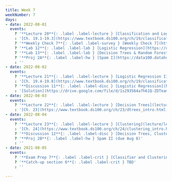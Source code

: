 ```yaml
---
title: Week 7
weekNumber: 7
days:
- date: 2022-08-01
  events:
    ? '**Lecture 20**{: .label .label-lecture } [Classification and Logistic Regression I](lecture/lec20)'
    : '[Ch. 19.1-19.3](https://www.textbook.ds100.org/ch/19/classification_intro.html)'
    ? '**Weekly Check 7**{: .label .label-survey } [Weekly Check 7](https://forms.gle/97EU3tHqbr72GHTw7)'
    ? '**Lab 12**{: .label .label-lab } [Logistic Regression](https://data100.datahub.berkeley.edu/hub/user-redirect/git-pull?repo=https%3A%2F%2Fgithub.com%2FDS-100%2Fsu22&branch=main&urlpath=lab%2Ftree%2Fsu22%2Flab%2Flab12%2Flab12.ipynb) (due Aug 6)'
    ? '**Lab 13**{: .label .label-lab } [Decision Trees & Random Forests](https://data100.datahub.berkeley.edu/hub/user-redirect/git-pull?repo=https%3A%2F%2Fgithub.com%2FDS-100%2Fsu22&branch=main&urlpath=lab%2Ftree%2Fsu22%2Flab%2Flab13%2Flab13.ipynb) (due Aug 6)'
    ? '**Proj 2A**{: .label .label-hw } [Spam I](https://data100.datahub.berkeley.edu/hub/user-redirect/git-pull?repo=https%3A%2F%2Fgithub.com%2FDS-100%2Fsu22&branch=main&urlpath=lab%2Ftree%2Fsu22%2Fproj%2Fproj2a%2Fproj2a.ipynb) (due Aug 4)'
    : ''
- date: 2022-08-02
  events:
    ? '**Lecture 21**{: .label .label-lecture } [Logistic Regression II](lecture/lec21)'
    : '[Ch. 19.4-19.8](https://www.textbook.ds100.org/ch/19/classification_log_reg.html)'
    ? '**Discussion 11**{: .label .label-disc } [Logistic Regression](https://drive.google.com/file/d/1UT-jMRav1LnvO2WyjzqVcrsxjVoQnuCl/view?usp=sharing)'
    : '[Solution](https://drive.google.com/file/d/1s293564a7h61Q-ZDTeam6G0x2KLyrNH3/view?usp=sharing), [Recording](https://edstem.org/us/courses/23165/discussion/1592785)'
- date: 2022-08-03
  events:
    ? '**Lecture 22**{: .label .label-lecture } [Decision Trees](lecture/lec22)'
    : '[Ch. 23](https://www.textbook.ds100.org/ch/23/dtrees_intro.html)'
- date: 2022-08-04
  events:
    ? '**Lecture 23**{: .label .label-lecture } [Clustering](lecture/lec23)'
    : '[Ch. 24](https://www.textbook.ds100.org/ch/24/clustering_intro.html)'
    ? '**Discussion 12**{: .label .label-disc } [Decision Trees, Clustering](https://drive.google.com/file/d/13RdStRDJwcnjNbQGiPefvfxWF8UKJFMR/view?usp=sharing)'
    ? '**Proj 2B**{: .label .label-hw } Spam II (due Aug 8)'
    : ''
- date: 2021-08-05
  events:
    ? '**Exam Prep 7**{: .label .label-crit } [Classifier and Clustering](https://drive.google.com/file/d/1FKRdNpYHDzjhYlTxA9BCmWtDKrYuGJKE/view?usp=sharing)'
    ? '**Catch-up section 6**{: .label .label-crit } TBD'
    : ''

---
```

